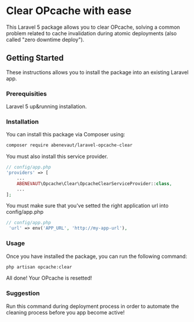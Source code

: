 # Clear OPcache with ease

This Laravel 5 package allows you to clear OPcache, solving a common problem related to cache invalidation during atomic deployments (also called "zero downtime deploy").

## Getting Started

These instructions allows you to install the package into an existing Laravel app.

### Prerequisities

Laravel 5 up&running installation.


### Installation

You can install this package via Composer using:

```bash
composer require abenevaut/laravel-opcache-clear
```

You must also install this service provider.

```php
// config/app.php
'providers' => [
    ...
    ABENEVAUT\Opcache\Clear\OpcacheClearServiceProvider::class,
    ...
];
```

You must make sure that you've setted the right application url into config/app.php

```php
// config/app.php
 'url' => env('APP_URL', 'http://my-app-url'),
```
### Usage

Once you have installed the package, you can run the following command:

```bash
php artisan opcache:clear
```
All done! Your OPcache is resetted!

### Suggestion

Run this command during deployment process in order to automate the cleaning process before you app become active!
